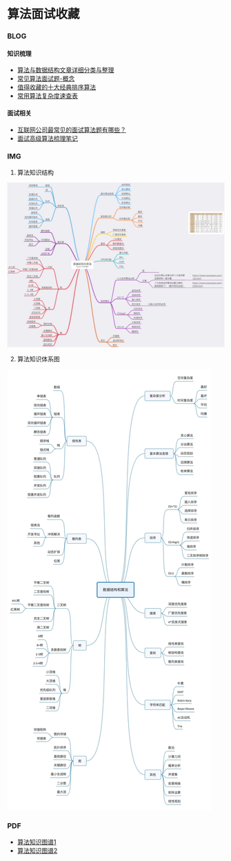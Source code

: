 # 算法面试收藏

### BLOG
#### 知识梳理
* [算法与数据结构文章详细分类与整理](https://mp.weixin.qq.com/s/5t_GlQife425JqBMs4aNew)
* [常见算法面试题-概念](https://www.cnblogs.com/haoxinchen/p/11186417.html)
* [值得收藏的十大经典排序算法](https://www.jianshu.com/p/0186aaf71d78)
* [常用算法复杂度速查表](https://mp.weixin.qq.com/s/-eJk3cjNssGtiJv9FAqMXw)

#### 面试相关
* [互联网公司最常见的面试算法题有哪些？](https://www.zhihu.com/question/24964987)
* [面试高级算法梳理笔记](https://www.jianshu.com/p/247bfc27ab57)

### IMG
1. 算法知识结构

![算法知识结构](../Resources/算法知识结构-五分钟算法.jpeg)

2. 算法知识体系图

![算法知识体系图](../Resources/算法知识体系图.jpeg)

### PDF
* [算法知识图谱1](../Resources/算法知识图谱1.pdf)
* [算法知识图谱2](../Resources/算法知识图谱2.pdf)
